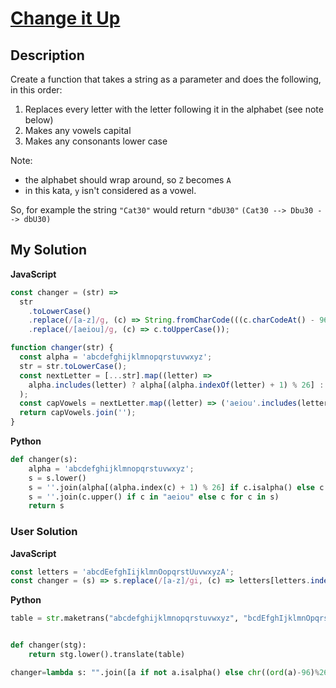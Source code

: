 # [Change it Up](https://www.codewars.com/kata/58039f8efca342e4f0000023)

## Description

Create a function that takes a string as a parameter and does the following, in this order:

1. Replaces every letter with the letter following it in the alphabet (see note below)
2. Makes any vowels capital
3. Makes any consonants lower case

Note:

- the alphabet should wrap around, so `Z` becomes `A`
- in this kata, `y` isn't considered as a vowel.

So, for example the string `"Cat30"` would return `"dbU30"` `(Cat30 --> Dbu30 --> dbU30)`

## My Solution

**JavaScript**

```js
const changer = (str) =>
  str
    .toLowerCase()
    .replace(/[a-z]/g, (c) => String.fromCharCode(((c.charCodeAt() - 96) % 26) + 97))
    .replace(/[aeiou]/g, (c) => c.toUpperCase());
```

```js
function changer(str) {
  const alpha = 'abcdefghijklmnopqrstuvwxyz';
  str = str.toLowerCase();
  const nextLetter = [...str].map((letter) =>
    alpha.includes(letter) ? alpha[(alpha.indexOf(letter) + 1) % 26] : letter
  );
  const capVowels = nextLetter.map((letter) => ('aeiou'.includes(letter) ? letter.toUpperCase() : letter));
  return capVowels.join('');
}
```

**Python**

```py
def changer(s):
    alpha = 'abcdefghijklmnopqrstuvwxyz';
    s = s.lower()
    s = ''.join(alpha[(alpha.index(c) + 1) % 26] if c.isalpha() else c for c in s)
    s = ''.join(c.upper() if c in "aeiou" else c for c in s)
    return s
```

### User Solution

**JavaScript**

```js
const letters = 'abcdEefghIijklmnOopqrstUuvwxyzA';
const changer = (s) => s.replace(/[a-z]/gi, (c) => letters[letters.indexOf(c.toLowerCase()) + 1]);
```

**Python**

```py
table = str.maketrans("abcdefghijklmnopqrstuvwxyz", "bcdEfghIjklmnOpqrstUvwxyzA")


def changer(stg):
    return stg.lower().translate(table)
```

```py
changer=lambda s: "".join([a if not a.isalpha() else chr((ord(a)-96)%26+97).upper() if a in "zdhnt" else chr(ord(a)+1) for a in s.lower()])
```
